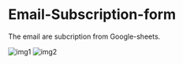# Email-Subscription-form
The email are subcription from Google-sheets.

![img1](https://user-images.githubusercontent.com/86454495/181682459-fac0e5a7-cd1c-4b25-8a29-bab25f3a3538.jpeg)
![img2](https://user-images.githubusercontent.com/86454495/181682464-df1cf0bb-7ab0-4b8f-a354-ef43c788cb27.jpeg)
